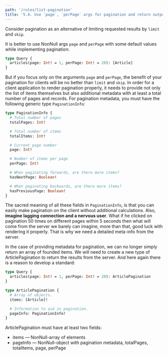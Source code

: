 ```yaml
---
path: '/rules/list-pagination'
title: '5.4. Use `page`, `perPage` args for pagination and return output type with `items` (array of elements) and `pageInfo` (meta-data).'
---
```


Consider pagination as an alternative of limiting requested results by `limit` and `skip`.

It is better to use NonNull args `page` and `perPage` with some default values while implementing pagination:

```graphql
type Query {
  articles(page: Int! = 1, perPage: Int! = 20): [Article]
}
```

But if you focus only on the arguments `page` and `perPage`, the benefit of your pagination for clients will be no better than `limit` and `skip`. In order for a client application to render pagination properly, it needs to provide not only the list of items themselves but also additional metadata with at least a total number of pages and records. For pagination metadata, you must have the following generic type `PaginationInfo`:

```graphql
type PaginationInfo {
  # Total number of pages
  totalPages: Int!

  # Total number of items
  totalItems: Int!

  # Current page number
  page: Int!

  # Number of items per page
  perPage: Int!

  # When paginating forwards, are there more items?
  hasNextPage: Boolean!

  # When paginating backwards, are there more items?
  hasPreviousPage: Boolean!
}
```

The sacred meaning of all these fields in `PaginationInfo`, is that you can easily make pagination on the client without additional calculations. Also, **imagine lagging connection and a nervous user**. What if he clicked on pagination 50 times on different pages within 5 seconds then what will come from the server we barely can imagine, more than that, good luck with rendering it properly. That is why we need a detailed meta-info from the server.

In the case of providing metadata for pagination, we can no longer simply return an array of founded items. We will need to create a new type of ArticlePagination to return the results from the server. And here again there is a reason to develop a standard:

```graphql
type Query {
  articles(page: Int! = 1, perPage: Int! = 20): ArticlePagination
}

type ArticlePagination {
  # Array of objects.
  items: [Article]!

  # Information to aid in pagination.
  pageInfo: PaginationInfo!
}
```

ArticlePagination must have at least two fields:

- items — NonNull-array of elements
- pageInfo — NonNull-object with pagination metadata, totalPages, totalItems, page, perPage
